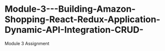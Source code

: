 # Module-3---Building-Amazon-Shopping-React-Redux-Application-Dynamic-API-Integration-CRUD-
Module 3 Assignment

